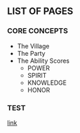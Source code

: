 ## LIST OF PAGES

### CORE CONCEPTS
- The Village
- The Party
- The Ability Scores
  - POWER
  - SPIRIT
  - KNOWLEDGE
  - HONOR

### TEST

[link](Chapter1/creatingacharacter.md)